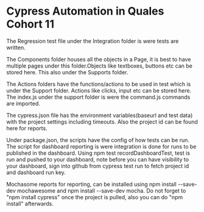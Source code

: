 # Cypress Automation in Quales Cohort 11

The Regression test file under the Integration folder is were tests are written.

The Components folder houses all the objects in a Page, it is best to have multiple pages under this folder.Objects like textboxes, buttons etc can be stored here. This also under the Supports folder.

The Actions folders have the functions/actions to be used in test which is under the Support folder. Actions like clicks, input etc can be stored here. The index.js under the support folder is were the command.js commands are imported.

The cypress.json file has the environment variables(baseurl  and test data) with the project settings including timeouts. Also the project id can be found here for reports.

Under package.json, the scripts have the config of how tests can be run. The script for dashboard reporting is were integration is done for runs to be published in the dashboard. Using npm test recordDashboardTest, test is run and pushed to your dashboard, note before you can have visibility to your dashboard, sign into github from cypress test run to fetch project id and dashboard run key.

Mochasome reports for reporting, can be installed using npm install --save-dev mochawesome and npm install --save-dev mocha. Do not forget to "npm install cypress" once the project is pulled, also you can do "npm install" afterwards.

